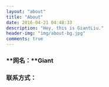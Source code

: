 ```yaml
---
layout: "about"
title: "About"
date: 2016-04-21 04:48:33
description: "Hey, this is GiantLiu."
header-img: "img/about-bg.jpg"
comments: true
---
```



### **网名：**Giant

### **联系方式：**